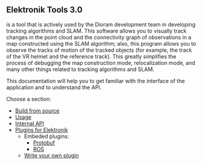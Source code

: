 ﻿## Elektronik Tools 3.0 

is a tool that is actively used by the Dioram development team in developing tracking algorithms and SLAM.
This software allows you to visually track changes in the point cloud and the connectivity graph of observations in a map
constructed using the SLAM algorithm; also, this program allows you to observe the tracks of motion of the tracked objects
(for example, the track of the VR helmet and the reference track).
This greatly simplifies the process of debugging the map construction mode, relocalization mode,
and many other things related to tracking algorithms and SLAM.

This documentation will help you to get familiar with the interface of the application and to understand the API.

Choose a section:
- [Build from source](Build-EN.md)
- [Usage](Usage-EN.md)
- [Internal API](API-EN.md)
- [Plugins for Elektronik](Plugins-EN.md)
  - Embeded plugins:
    - [Protobuf](Protobuf-EN.md)
    - [ROS](ROS-EN.md)
  - [Write your own plugin](WritePlugin-EN.md)
